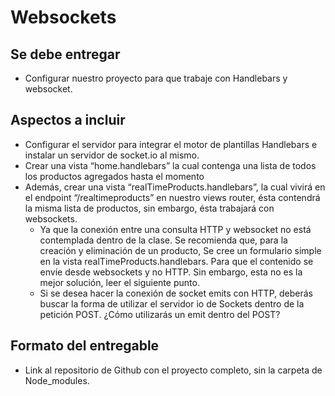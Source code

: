 # Websockets

## Se debe entregar
* Configurar nuestro proyecto para que trabaje con Handlebars y websocket.

## Aspectos a incluir
* Configurar el servidor para integrar el motor de plantillas Handlebars e instalar un servidor de socket.io al mismo.
* Crear una vista “home.handlebars” la cual contenga una lista de todos los productos agregados hasta el momento
* Además, crear una vista “realTimeProducts.handlebars”, la cual vivirá en el endpoint “/realtimeproducts” en nuestro views router, ésta contendrá la misma lista de productos, sin embargo, ésta trabajará con websockets.
    * Ya que la conexión entre una consulta HTTP y websocket no está contemplada dentro de la clase. Se recomienda que, para la creación y eliminación de un producto, Se cree un formulario simple en la vista  realTimeProducts.handlebars. Para que el contenido se envíe desde websockets y no HTTP. Sin embargo, esta no es la mejor solución, leer el siguiente punto.
    * Si se desea hacer la conexión de socket emits con HTTP, deberás buscar la forma de utilizar el servidor io de Sockets dentro de la petición POST. ¿Cómo utilizarás un emit dentro del POST?

## Formato del entregable
* Link al repositorio de Github con el proyecto completo, sin la carpeta de Node_modules.